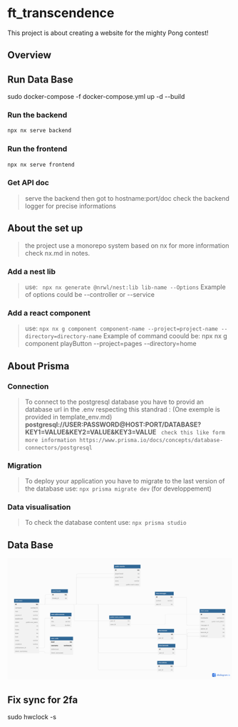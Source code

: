 # ft_transcendence

This project is about creating a website for the mighty Pong contest! 

## Overview

## Run Data Base

sudo docker-compose -f docker-compose.yml up -d --build

### Run the backend

```bash
npx nx serve backend
```

### Run the frontend

```bash
npx nx serve frontend
```
### Get API doc

> serve the backend then got to hostname:port/doc check the backend
> logger for precise informations

## About the set up

> the project use a monorepo system based on nx for more information check nx.md in notes.

### Add a nest lib

> use: ` npx nx generate @nrwl/nest:lib lib-name --Options`
> Example of options could be --controller or --service

### Add a react component

> use: `npx nx g component component-name --project=project-name --directory=directory-name`
> Example of command coould be: npx nx g component playButton --project=pages --directory=home

## About Prisma

### Connection

> To connect to the postgresql database you have to provid an database url in the .env
> respecting this standrad : (One exemple is provided in template_env.md)
> **postgresql://USER:PASSWORD@HOST:PORT/DATABASE?KEY1=VALUE&KEY2=VALUE&KEY3=VALUE**
` check this like form more information https://www.prisma.io/docs/concepts/database-connectors/postgresql`

### Migration

> To deploy your application you have to migrate to the last version of the database
> use: `npx prisma migrate dev` (for developpement)

### Data visualisation

> To check the database content
> use: `npx prisma studio`

## Data Base

![database image](./assets/notes.assets/project.visualisation.assets/database.png)

## Fix sync for 2fa

sudo hwclock -s